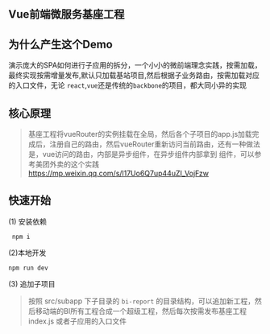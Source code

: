 ## Vue前端微服务基座工程

## 为什么产生这个Demo
演示庞大的SPA如何进行子应用的拆分，一个小小的微前端理念实践，按需加载，最终实现按需增量发布,默认只加载基站项目,然后根据子业务路由，按需加载对应的入口文件，无论 `react`,`vue`还是传统的`backbone`的项目，都大同小异的实现

## 核心原理
> 基座工程将vueRouter的实例挂载在全局，然后各个子项目的app.js加载完成后，注册自己的路由，然后vueRouter重新访问当前路由，还有一种做法是，vue访问的路由，内部是异步组件，在异步组件内部拿到 组件，可以参考美团外卖的这个实践 https://mp.weixin.qq.com/s/l17Uo6Q7up44uZI_VojFzw



## 快速开始

(1) 安装依赖

```
 npm i
```

(2)本地开发

```
npm run dev
```

(3) 追加子项目
> 按照 src/subapp 下子目录的 `bi-report` 的目录结构，可以追加新工程，然后移动端的BI所有工程合成一个超级工程，然后每次按需发布基座工程 index.js 或者子应用的入口文件

